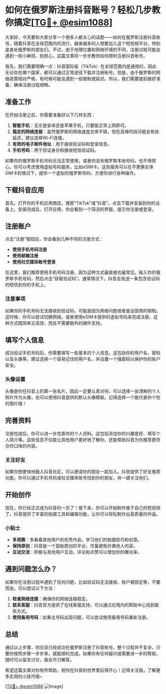 # 如何在俄罗斯注册抖音账号？轻松几步教你搞定[[TG💪+ @esim1088](https://t.me/s/esim1088)]

大家好，今天要和大家分享一个很多人都关心的话题——如何在俄罗斯注册抖音账号。随着抖音在全球范围内的流行，越来越多的人想要加入这个短视频平台，特别是身处俄罗斯的朋友们。不过，由于地理位置和网络环境的不同，注册过程可能会遇到一些小麻烦。别担心，这篇文章将一步步教你如何顺利注册抖音账号。

首先，我们需要明确一点：抖音国际版（TikTok）在全球范围内是通用的，因此无论你在哪个国家，都可以通过正常途径下载并注册账号。但是，由于俄罗斯的网络政策相对严格，有时候可能会遇到一些限制或延迟。所以，我们需要提前做好准备，确保注册过程顺畅。

## 准备工作

在开始注册之前，你需要准备好以下几样东西：

1. **智能手机**：无论是安卓还是苹果手机，只要能正常上网即可。
2. **稳定的网络连接**：虽然俄罗斯的网络速度总体不错，但在高峰时段可能会有些延迟，建议选择Wi-Fi连接。
3. **有效的电子邮件地址**：用于接收验证码和登录信息。
4. **手机号码**：用于验证身份和接收短信验证码。

如果你的俄罗斯手机号码无法正常使用，或者你没有俄罗斯本地号码，也不用担心。你可以考虑使用虚拟号码服务，比如eSIM卡。这些服务可以在不更换实体SIM卡的情况下，提供一个虚拟的俄罗斯号码，方便你进行各种操作。

## 下载抖音应用

首先，打开你的手机应用商店，搜索“TikTok”或“抖音”。点击下载并安装到你的设备上。安装完成后，打开应用，你会看到一个简洁的界面，提示你注册或登录。

## 注册账户

点击“注册”按钮后，你会看到几种不同的注册方式：

- **使用手机号码注册**
- **使用邮箱注册**
- **使用社交媒体账号登录**

在这里，我们推荐使用手机号码注册，因为这种方式最直接也最常见。输入你的俄罗斯手机号码，然后点击“获取验证码”。通常情况下，抖音会发送一条包含验证码的短信到你的手机上。

### 注意事项

如果你的手机号码无法接收到验证码，可能是因为网络问题或者是运营商的限制。这时候，你可以尝试切换网络，或者使用eSIM卡提供的虚拟号码来完成注册。这种方式既简单又高效，而且不需要额外的硬件支持。

## 填写个人信息

成功验证手机号码后，你需要填写一些基本的个人信息。这包括你的用户名、密码以及头像等。建议选择一个容易记住的用户名，并设置一个强密码以保护你的账户安全。

### 头像设置

头像是你在抖音上的第一张名片，因此一定要认真对待。可以选择一张清晰的个人照片作为头像，也可以使用抖音提供的默认头像模板。记得选择一个能代表你个性的图片哦！

## 完善资料

注册完成后，你可以进一步完善你的个人资料。这包括添加你的兴趣爱好、填写个人简介等。这些信息不仅能让其他用户更好地了解你，还能帮助抖音为你推荐更符合你口味的内容。

### 关注好友

如果你想更快地融入抖音社区，可以邀请你的朋友一起加入。抖音提供了好友推荐功能，你可以通过手机号码或社交媒体账号找到你的朋友，并一键关注他们。

## 开始创作

现在，你已经正式成为抖音的一员了！接下来，你可以开始制作属于自己的短视频了。抖音提供了丰富的拍摄工具和编辑功能，让你可以轻松制作出高质量的作品。

### 小贴士

- **多观察**：多看看其他用户的优秀作品，学习他们的拍摄技巧和创意。
- **保持原创**：抖音是一个鼓励原创的平台，尽量避免抄袭他人内容。
- **互动交流**：积极与其他用户互动，评论和点赞可以增加你的曝光率。

## 遇到问题怎么办？

如果你在注册过程中遇到了任何问题，比如验证码无法接收、账户被锁定等，不要慌张。可以尝试以下方法：

1. **检查网络连接**：确保你的网络连接稳定。
2. **联系客服**：抖音官方提供了在线客服支持，可以通过应用内的帮助中心找到联系方式。
3. **使用备用号码**：如果主号码出现问题，可以尝试使用备用号码重新注册。

## 总结

通过以上步骤，你应该已经成功在俄罗斯注册了抖音账号。整个过程并不复杂，只要你按照步骤一步步来，就能顺利完成。如果你有任何疑问或需要进一步的帮助，随时可以留言讨论，我会尽力解答。

希望这篇文章对你有所帮助，祝你在抖音的世界里玩得开心！记得关注我，了解更多实用的小技巧哦~

[[TG💪+ @esim1088](https://t.me/s/esim1088) ![Image](https://i.postimg.cc/4NQfJmqS/Snipaste-2025-05-13-00-14-12.png)]